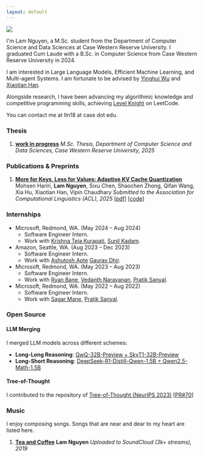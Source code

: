 ```yaml
---
layout: default
---
```


<img class="profile-picture" src="{{site.baseurl}}/{{site.profile-picture}}">

I'm Lam Nguyen, a M.Sc. student from the Department of Computer Science and Data Sciences at Case Western Reserve University. I graduated Cum Laude with a B.Sc. in Computer Science from Case Western Reserve University in 2024.

I am interested in Large Language Models, Efficient Machine Learning, and Multi-agent Systems. I am fortunate to be advised by [Yinghui Wu](https://yinghwu.github.io) and [Xiaotian Han](https://ahxt.github.io).

Alongside research, I have been advancing my algorithmic knowledge and competitive programming skills, achieving [Level Knight]() on LeetCode.

You can contact me at ltn18 at case dot edu.

### Thesis
1. [**work in progress**]()
*M.Sc. Thesis, Department of Computer Science and Data Sciences, Case Western Reserve University, 2025*
<!-- \[[bibtex](bibtex/phd-thesis.txt)\]
\[[pdf (33.4MB)](/papers/thesis.pdf)\]
\[[talk](https://youtu.be/0qSzzafpmxo)\] -->

### Publications & Preprints

<!-- 1. [**LAM-Taxo: A  Large Action Model for End-to-End Taxonomy Engineering**]() -->
<!-- **Lam Nguyen**, Erika Barcelos, Roger French, Yinghui Wu -->
<!-- *Submitted to the International Semantic Web Conference (ISWC), 2025* -->
<!-- \[[pdf]()\] -->
<!-- \[[code](https://github.com/xuningy/planning_arch)\] -->

<!-- 2. [**Reasoning Model Merging**]() -->
<!-- **Lam T Nguyen**, Mohsen Hariri, Wang Yang, Xiaotian Han -->
<!-- *Submitted to the Conference on Conference on Language Modeling (COLM), 2025* -->
<!-- \[[pdf]()\] -->
<!-- \[[code](https://github.com/xuningy/planning_arch)\] -->

<!-- 3. [**LLMDebate**]() -->
<!-- **Lam T Nguyen**, Erika Barcelos, Roger French, Yinghui Wu -->
<!-- *Submitted to the Conference on Information and Knowledge Management (CIKM), 2025* -->
<!-- \[[pdf]()\] -->
<!-- \[[code](https://github.com/xuningy/planning_arch)\] -->

1. [**More for Keys, Less for Values: Adaptive KV Cache Quantization**](https://openreview.net/pdf?id=OwHfC8Hrfb)
Mohsen Hariri, **Lam Nguyen**, Sixu Chen, Shaochen Zhong, Qifan Wang, Xia Hu, Xiaotian Han, Vipin Chaudhary
*Submitted to the Association for Computational Linguistics (ACL), 2025*
\[[pdf](https://openreview.net/pdf?id=OwHfC8Hrfb)\]
\[[code](https://tinyurl.com/kv-adaquant)\]

### Internships
- Microsoft, Redmond, WA. (May 2024 – Aug 2024)  
  - Software Engineer Intern. 
  - Work with [Krishna Teja Kurapati](https://www.linkedin.com/in/krishna-teja-kurapati-27192370/), [Sunil Kadam](https://www.linkedin.com/in/sunil-kadam-9813905/).
- Amazon, Seattle, WA. (Aug 2023 – Dec 2023)  
  - Software Engineer Intern. 
  - Work with [Ashutosh Apte](https://www.linkedin.com/in/ashutoshapte/) [Gaurav Dhir](https://www.linkedin.com/in/gauravdhir/).
- Microsoft, Redmond, WA. (May 2023 – Aug 2023)  
  - Software Engineer Intern. 
  - Work with [Ryan Bane](https://www.linkedin.com/in/rbane/), [Vedanth Narayanan](https://www.linkedin.com/in/narayave/), [Pratik Sanyal](https://www.linkedin.com/in/spsps/).
- Microsoft, Redmond, WA. (May 2022 – Aug 2022)  
  - Software Engineer Intern.
  - Work with [Sagar Mane](https://www.linkedin.com/in/sagar-mane-2492aaaa/), [Pratik Sanyal](https://www.linkedin.com/in/spsps/).

### Open Source

#### LLM Merging
I merged LLM models across different schemes:
- **Long-Long Reasoning**: [QwQ-32B-Preview + SkyT1-32B-Preview](https://huggingface.co/ltn18/QwQ-SkyT1-32B-Preview) 
- **Long-Short Reasoning**: [DeepSeek-R1-Distill-Qwen-1.5B + Qwen2.5-Math-1.5B](https://huggingface.co/ltn18/DeepSeek-R1-Distill-Qwen-1.5B-Qwen2.5-Math-1.5B)

#### Tree-of-Thought
I contributed to the repository of [Tree-of-Thought (NeurIPS 2023)](https://arxiv.org/abs/2305.10601) \[[PR#70](https://github.com/princeton-nlp/tree-of-thought-llm/commit/8050e67d0e3a0fddc424d7fa5801538722a4c4cc)\]

### Music
I enjoy composing songs. Songs that are near and dear to my heart are listed here.

1. [**Tea and Coffee**](https://on.soundcloud.com/abgfMbMrcV9uYuDU7) 
**Lam Nguyen**
*Uploaded to SoundCloud (3k+ streams), 2019*
